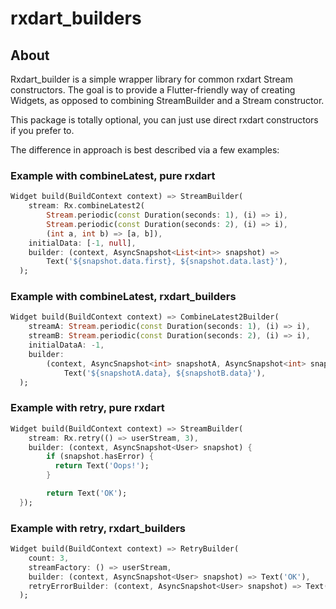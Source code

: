# rxdart_builders

## About

Rxdart_builder is a simple wrapper library for common rxdart Stream constructors.
The goal is to provide a Flutter-friendly way of creating Widgets, as opposed to combining
StreamBuilder and a Stream constructor.

This package is totally optional, you can just use direct rxdart constructors if you prefer to.

The difference in approach is best described via a few examples:

### Example with combineLatest, pure rxdart
```dart
Widget build(BuildContext context) => StreamBuilder(
    stream: Rx.combineLatest2(
        Stream.periodic(const Duration(seconds: 1), (i) => i),
        Stream.periodic(const Duration(seconds: 2), (i) => i),
        (int a, int b) => [a, b]),
    initialData: [-1, null],
    builder: (context, AsyncSnapshot<List<int>> snapshot) =>
        Text('${snapshot.data.first}, ${snapshot.data.last}'),
  );
```

### Example with combineLatest, rxdart_builders
```dart
Widget build(BuildContext context) => CombineLatest2Builder(
    streamA: Stream.periodic(const Duration(seconds: 1), (i) => i),
    streamB: Stream.periodic(const Duration(seconds: 2), (i) => i),
    initialDataA: -1,
    builder:
        (context, AsyncSnapshot<int> snapshotA, AsyncSnapshot<int> snapshotB) =>
            Text('${snapshotA.data}, ${snapshotB.data}'),
  );
```

### Example with retry, pure rxdart
```dart
Widget build(BuildContext context) => StreamBuilder(
    stream: Rx.retry(() => userStream, 3),
    builder: (context, AsyncSnapshot<User> snapshot) {
        if (snapshot.hasError) {
          return Text('Oops!');
        }

        return Text('OK');
  });
```

### Example with retry, rxdart_builders
```dart
Widget build(BuildContext context) => RetryBuilder(
    count: 3,
    streamFactory: () => userStream,
    builder: (context, AsyncSnapshot<User> snapshot) => Text('OK'),
    retryErrorBuilder: (context, AsyncSnapshot<User> snapshot) => Text('Oops!'),
  );
```